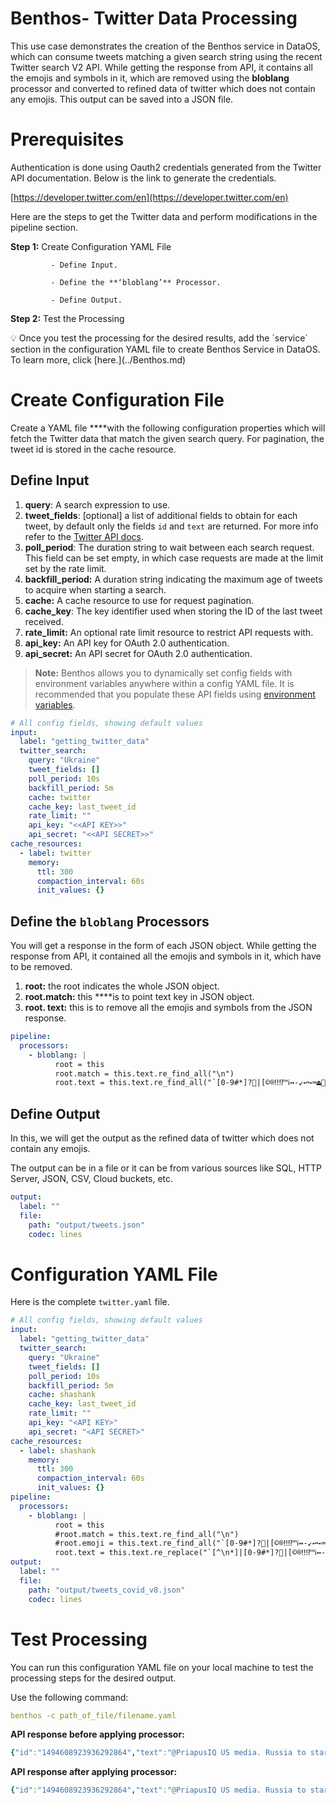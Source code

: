 # Benthos- Twitter Data Processing

This use case demonstrates the creation of the Benthos service in DataOS, which can consume tweets matching a given search string using the recent Twitter search V2 API. While getting the response from API, it contains all the emojis and symbols in it, which are removed using the **bloblang** processor and converted to refined data of twitter which does not contain any emojis. This output can be saved into a JSON file.

# Prerequisites

Authentication is done using Oauth2 credentials generated from the Twitter API documentation. Below is the link to generate the credentials.

[https://developer.twitter.com/en](https://developer.twitter.com/en)

Here are the steps to get the Twitter data and perform modifications in the pipeline section.

**Step 1:** Create Configuration YAML File

             - Define Input.

             - Define the **‘bloblang’** Processor.

             - Define Output.

**Step 2:** Test the Processing

<aside>
💡 Once you test the processing for the desired results, add the `service` section in the configuration YAML file to create Benthos Service in DataOS. To learn more, click [here.](../Benthos.md)

</aside>

# Create Configuration File

Create a YAML file ****with the following configuration properties which will fetch the Twitter data that match the given search query. For pagination, the tweet id is stored in the cache resource.

## Define Input

1. **query**: A search expression to use.
2. **tweet_fields**: [optional] a list of additional fields to obtain for each tweet, by default only the fields `id` and `text` are returned. For more info refer to the [Twitter API docs](https://developer.twitter.com/en/docs/twitter-api/fields).
3. **poll_period**: The duration string to wait between each search request. This field can be set empty, in which case requests are made at the limit set by the rate limit.
4. **backfill_period:** A duration string indicating the maximum age of tweets to acquire when starting a search.
5. **cache:** A cache resource to use for request pagination.
6. **cache_key**: The key identifier used when storing the ID of the last tweet received.
7. **rate_limit:** An optional rate limit resource to restrict API requests with. 
8. **api_key:** An API key for OAuth 2.0 authentication. 
9. **api_secret:** An API secret for OAuth 2.0 authentication. 

> **Note:** Benthos allows you to dynamically set config fields with environment variables anywhere within a config YAML file. It is recommended that you populate these API fields using [environment variables](https://www.benthos.dev/docs/configuration/interpolation).
> 

```yaml
# All config fields, showing default values
input:
  label: "getting_twitter_data"
  twitter_search:
    query: "Ukraine"
    tweet_fields: []
    poll_period: 10s
    backfill_period: 5m
    cache: twitter
    cache_key: last_tweet_id
    rate_limit: ""
    api_key: "<<API KEY>>"
    api_secret: "<<API SECRET>>"
cache_resources:
  - label: twitter
    memory:
      ttl: 300
      compaction_interval: 60s
      init_values: {}
```

## Define the `bloblang` Processors

You will get a response in the form of each JSON object. While getting the response from API, it contained all the emojis and symbols in it, which have to be removed.

1. **root:** the root indicates the whole JSON object. 
2. **root.match:** this ****is to point text key in JSON object.
3. **root. text:** this is to remove all the emojis and symbols from the JSON response.

```yaml
pipeline:
  processors:
    - bloblang: |
          root = this
          root.match = this.text.re_find_all("\n")
          root.text = this.text.re_find_all("`[0-9#*]️?⃣|[©®‼⁉™ℹ↔-↙↩↪⌨⏏⏭-⏯⏱⏲⏸-⏺Ⓜ▪▫▶◀◻◼☀-☄☎☑☘☠☢☣☦☪☮☯☸-☺♀♂♟♠♣♥♦♨♻♾⚒⚔-⚗⚙⚛⚜⚠⚧⚰⚱⛈⛏⛑⛓⛩⛰⛱⛴⛷⛸✂✈✉✏✒✔✖✝✡✳✴❄❇❣➡⤴⤵⬅-⬇〰〽㊗㊙🅰🅱🅾🅿🈂🈷🌡🌤-🌬🌶🍽🎖🎗🎙-🎛🎞🎟🏍🏎🏔-🏟🏵🏷🐿📽🕉🕊🕯🕰🕳🕶-🕹🖇🖊-🖍🖥🖨🖱🖲🖼🗂-🗄🗑-🗓🗜-🗞🗡🗣🗨🗯🗳🗺🛋🛍-🛏🛠-🛥🛩🛰🛳]️?|[☝✌✍🕴🖐][️🏻-🏿]?|[⛹🏋🏌🕵](?:‍[♀♂]️?|[️🏻-🏿](?:‍[♀♂]️?)?)?|[✊✋🎅🏂🏇👂👃👆-👐👦👧👫-👭👲👴-👶👸👼💃💅💏💑💪🕺🖕🖖🙌🙏🛀🛌🤌🤏🤘-🤟🤰-🤴🤶🥷🦵🦶🦻🧒🧓🧕🫃-🫅🫰🫲-🫶][🏻-🏿]?|❤(?:‍[🔥🩹]|️(?:‍[🔥🩹])?)?|🇦[🇨-🇬🇮🇱🇲🇴🇶-🇺🇼🇽🇿]|🇧[🇦🇧🇩-🇯🇱-🇴🇶-🇹🇻🇼🇾🇿]|🇨[🇦🇨🇩🇫-🇮🇰-🇵🇷🇺-🇿]|🇩[🇪🇬🇯🇰🇲🇴🇿]|🇪[🇦🇨🇪🇬🇭🇷-🇺]|🇫[🇮-🇰🇲🇴🇷]|🇬[🇦🇧🇩-🇮🇱-🇳🇵-🇺🇼🇾]|🇭[🇰🇲🇳🇷🇹🇺]|🇮[🇨-🇪🇱-🇴🇶-🇹]|🇯[🇪🇲🇴🇵]|🇰[🇪🇬-🇮🇲🇳🇵🇷🇼🇾🇿]|🇱[🇦-🇨🇮🇰🇷-🇻🇾]|🇲[🇦🇨-🇭🇰-🇿]|🇳[🇦🇨🇪-🇬🇮🇱🇴🇵🇷🇺🇿]|🇴🇲|🇵[🇦🇪-🇭🇰-🇳🇷-🇹🇼🇾]|🇶🇦|🇷[🇪🇴🇸🇺🇼]|🇸[🇦-🇪🇬-🇴🇷-🇹🇻🇽-🇿]|🇹[🇦🇨🇩🇫-🇭🇯-🇴🇷🇹🇻🇼🇿]|🇺[🇦🇬🇲🇳🇸🇾🇿]|🇻[🇦🇨🇪🇬🇮🇳🇺]|🇼[🇫🇸]|🇽🇰|🇾[🇪🇹]|🇿[🇦🇲🇼]|[🏃🏄🏊👮👰👱👳👷💁💂💆💇🙅-🙇🙋🙍🙎🚣🚴-🚶🤦🤵🤷-🤹🤽🤾🦸🦹🧍-🧏🧔🧖-🧝](?:‍[♀♂]️?|[🏻-🏿](?:‍[♀♂]️?)?)?|🏳(?:‍(?:⚧️?|🌈)|️(?:‍(?:⚧️?|🌈))?)?|🏴(?:‍☠️?|󠁧󠁢(?:󠁥󠁮󠁧|󠁳󠁣󠁴|󠁷󠁬󠁳)󠁿)?|🐈(?:‍⬛)?|🐕(?:‍🦺)?|🐻(?:‍❄️?)?|👁(?:‍🗨️?|️(?:‍🗨️?)?)?|👨(?:‍(?:[⚕⚖✈]️?|❤️?‍(?:💋‍)?👨|👦(?:‍👦)?|👧(?:‍[👦👧])?|[👨👩]‍(?:👦(?:‍👦)?|👧(?:‍[👦👧])?)|[🌾🍳🍼🎓🎤🎨🏫🏭💻💼🔧🔬🚀🚒🦯-🦳🦼🦽])|🏻(?:‍(?:[⚕⚖✈]️?|❤️?‍(?:💋‍)?👨[🏻-🏿]|🤝‍👨[🏼-🏿]|[🌾🍳🍼🎓🎤🎨🏫🏭💻💼🔧🔬🚀🚒🦯-🦳🦼🦽]))?|🏼(?:‍(?:[⚕⚖✈]️?|❤️?‍(?:💋‍)?👨[🏻-🏿]|🤝‍👨[🏻🏽-🏿]|[🌾🍳🍼🎓🎤🎨🏫🏭💻💼🔧🔬🚀🚒🦯-🦳🦼🦽]))?|🏽(?:‍(?:[⚕⚖✈]️?|❤️?‍(?:💋‍)?👨[🏻-🏿]|🤝‍👨[🏻🏼🏾🏿]|[🌾🍳🍼🎓🎤🎨🏫🏭💻💼🔧🔬🚀🚒🦯-🦳🦼🦽]))?|🏾(?:‍(?:[⚕⚖✈]️?|❤️?‍(?:💋‍)?👨[🏻-🏿]|🤝‍👨[🏻-🏽🏿]|[🌾🍳🍼🎓🎤🎨🏫🏭💻💼🔧🔬🚀🚒🦯-🦳🦼🦽]))?|🏿(?:‍(?:[⚕⚖✈]️?|❤️?‍(?:💋‍)?👨[🏻-🏿]|🤝‍👨[🏻-🏾]|[🌾🍳🍼🎓🎤🎨🏫🏭💻💼🔧🔬🚀🚒🦯-🦳🦼🦽]))?)?|👩(?:‍(?:[⚕⚖✈]️?|❤️?‍(?:[👨👩]|💋‍[👨👩])|👦(?:‍👦)?|👧(?:‍[👦👧])?|👩‍(?:👦(?:‍👦)?|👧(?:‍[👦👧])?)|[🌾🍳🍼🎓🎤🎨🏫🏭💻💼🔧🔬🚀🚒🦯-🦳🦼🦽])|🏻(?:‍(?:[⚕⚖✈]️?|❤️?‍(?:💋‍)?[👨👩][🏻-🏿]|🤝‍[👨👩][🏼-🏿]|[🌾🍳🍼🎓🎤🎨🏫🏭💻💼🔧🔬🚀🚒🦯-🦳🦼🦽]))?|🏼(?:‍(?:[⚕⚖✈]️?|❤️?‍(?:💋‍)?[👨👩][🏻-🏿]|🤝‍[👨👩][🏻🏽-🏿]|[🌾🍳🍼🎓🎤🎨🏫🏭💻💼🔧🔬🚀🚒🦯-🦳🦼🦽]))?|🏽(?:‍(?:[⚕⚖✈]️?|❤️?‍(?:💋‍)?[👨👩][🏻-🏿]|🤝‍[👨👩][🏻🏼🏾🏿]|[🌾🍳🍼🎓🎤🎨🏫🏭💻💼🔧🔬🚀🚒🦯-🦳🦼🦽]))?|🏾(?:‍(?:[⚕⚖✈]️?|❤️?‍(?:💋‍)?[👨👩][🏻-🏿]|🤝‍[👨👩][🏻-🏽🏿]|[🌾🍳🍼🎓🎤🎨🏫🏭💻💼🔧🔬🚀🚒🦯-🦳🦼🦽]))?|🏿(?:‍(?:[⚕⚖✈]️?|❤️?‍(?:💋‍)?[👨👩][🏻-🏿]|🤝‍[👨👩][🏻-🏾]|[🌾🍳🍼🎓🎤🎨🏫🏭💻💼🔧🔬🚀🚒🦯-🦳🦼🦽]))?)?|[👯🤼🧞🧟](?:‍[♀♂]️?)?|😮(?:‍💨)?|😵(?:‍💫)?|😶(?:‍🌫️?)?|🧑(?:‍(?:[⚕⚖✈]️?|🤝‍🧑|[🌾🍳🍼🎄🎓🎤🎨🏫🏭💻💼🔧🔬🚀🚒🦯-🦳🦼🦽])|🏻(?:‍(?:[⚕⚖✈]️?|❤️?‍(?:💋‍)?🧑[🏼-🏿]|🤝‍🧑[🏻-🏿]|[🌾🍳🍼🎄🎓🎤🎨🏫🏭💻💼🔧🔬🚀🚒🦯-🦳🦼🦽]))?|🏼(?:‍(?:[⚕⚖✈]️?|❤️?‍(?:💋‍)?🧑[🏻🏽-🏿]|🤝‍🧑[🏻-🏿]|[🌾🍳🍼🎄🎓🎤🎨🏫🏭💻💼🔧🔬🚀🚒🦯-🦳🦼🦽]))?|🏽(?:‍(?:[⚕⚖✈]️?|❤️?‍(?:💋‍)?🧑[🏻🏼🏾🏿]|🤝‍🧑[🏻-🏿]|[🌾🍳🍼🎄🎓🎤🎨🏫🏭💻💼🔧🔬🚀🚒🦯-🦳🦼🦽]))?|🏾(?:‍(?:[⚕⚖✈]️?|❤️?‍(?:💋‍)?🧑[🏻-🏽🏿]|🤝‍🧑[🏻-🏿]|[🌾🍳🍼🎄🎓🎤🎨🏫🏭💻💼🔧🔬🚀🚒🦯-🦳🦼🦽]))?|🏿(?:‍(?:[⚕⚖✈]️?|❤️?‍(?:💋‍)?🧑[🏻-🏾]|🤝‍🧑[🏻-🏿]|[🌾🍳🍼🎄🎓🎤🎨🏫🏭💻💼🔧🔬🚀🚒🦯-🦳🦼🦽]))?)?|[⌚⌛⏩-⏬⏰⏳◽◾☔☕♈-♓♿⚓⚡⚪⚫⚽⚾⛄⛅⛎⛔⛪⛲⛳⛵⛺⛽✅✨❌❎❓-❕❗➕-➗➰➿⬛⬜⭐⭕🀄🃏🆎🆑-🆚🈁🈚🈯🈲-🈶🈸-🈺🉐🉑🌀-🌠🌭-🌵🌷-🍼🍾-🎄🎆-🎓🎠-🏁🏅🏆🏈🏉🏏-🏓🏠-🏰🏸-🐇🐉-🐔🐖-🐺🐼-🐾👀👄👅👑-👥👪👹-👻👽-💀💄💈-💎💐💒-💩💫-📼📿-🔽🕋-🕎🕐-🕧🖤🗻-😭😯-😴😷-🙄🙈-🙊🚀-🚢🚤-🚳🚷-🚿🛁-🛅🛐-🛒🛕-🛗🛝-🛟🛫🛬🛴-🛼🟠-🟫🟰🤍🤎🤐-🤗🤠-🤥🤧-🤯🤺🤿-🥅🥇-🥶🥸-🦴🦷🦺🦼-🧌🧐🧠-🧿🩰-🩴🩸-🩼🪀-🪆🪐-🪬🪰-🪺🫀-🫂🫐-🫙🫠-🫧]|🫱(?:🏻(?:‍🫲[🏼-🏿])?|🏼(?:‍🫲[🏻🏽-🏿])?|🏽(?:‍🫲[🏻🏼🏾🏿])?|🏾(?:‍🫲[🏻-🏽🏿])?|🏿(?:‍🫲[🏻-🏾])?)?`g")

```

## Define Output

In this, we will get the output as the refined data of twitter which does not contain any emojis.

The output can be in a file or it can be from various sources like SQL, HTTP Server, JSON, CSV, Cloud buckets, etc.

```yaml
output:
  label: ""
  file:
    path: "output/tweets.json"
    codec: lines
```

# Configuration YAML File

Here is the complete `twitter.yaml` file.

```yaml
# All config fields, showing default values
input:
  label: "getting_twitter_data"
  twitter_search:
    query: "Ukraine"
    tweet_fields: []
    poll_period: 10s
    backfill_period: 5m
    cache: shashank
    cache_key: last_tweet_id
    rate_limit: ""
    api_key: "<API KEY>"
    api_secret: "<API SECRET>"
cache_resources:
  - label: shashank
    memory:
      ttl: 300
      compaction_interval: 60s
      init_values: {}
pipeline:
  processors:
    - bloblang: |
          root = this
          #root.match = this.text.re_find_all("\n")
          #root.emoji = this.text.re_find_all("`[0-9#*]️?⃣|[©®‼⁉™ℹ↔-↙↩↪⌨⏏⏭-⏯⏱⏲⏸-⏺Ⓜ▪▫▶◀◻◼☀-☄☎☑☘☠☢☣☦☪☮☯☸-☺♀♂♟♠♣♥♦♨♻♾⚒⚔-⚗⚙⚛⚜⚠⚧⚰⚱⛈⛏⛑⛓⛩⛰⛱⛴⛷⛸✂✈✉✏✒✔✖✝✡✳✴❄❇❣➡⤴⤵⬅-⬇〰〽㊗㊙🅰🅱🅾🅿🈂🈷🌡🌤-🌬🌶🍽🎖🎗🎙-🎛🎞🎟🏍🏎🏔-🏟🏵🏷🐿📽🕉🕊🕯🕰🕳🕶-🕹🖇🖊-🖍🖥🖨🖱🖲🖼🗂-🗄🗑-🗓🗜-🗞🗡🗣🗨🗯🗳🗺🛋🛍-🛏🛠-🛥🛩🛰🛳]️?|[☝✌✍🕴🖐][️🏻-🏿]?|[⛹🏋🏌🕵](?:‍[♀♂]️?|[️🏻-🏿](?:‍[♀♂]️?)?)?|[✊✋🎅🏂🏇👂👃👆-👐👦👧👫-👭👲👴-👶👸👼💃💅💏💑💪🕺🖕🖖🙌🙏🛀🛌🤌🤏🤘-🤟🤰-🤴🤶🥷🦵🦶🦻🧒🧓🧕🫃-🫅🫰🫲-🫶][🏻-🏿]?|❤(?:‍[🔥🩹]|️(?:‍[🔥🩹])?)?|🇦[🇨-🇬🇮🇱🇲🇴🇶-🇺🇼🇽🇿]|🇧[🇦🇧🇩-🇯🇱-🇴🇶-🇹🇻🇼🇾🇿]|🇨[🇦🇨🇩🇫-🇮🇰-🇵🇷🇺-🇿]|🇩[🇪🇬🇯🇰🇲🇴🇿]|🇪[🇦🇨🇪🇬🇭🇷-🇺]|🇫[🇮-🇰🇲🇴🇷]|🇬[🇦🇧🇩-🇮🇱-🇳🇵-🇺🇼🇾]|🇭[🇰🇲🇳🇷🇹🇺]|🇮[🇨-🇪🇱-🇴🇶-🇹]|🇯[🇪🇲🇴🇵]|🇰[🇪🇬-🇮🇲🇳🇵🇷🇼🇾🇿]|🇱[🇦-🇨🇮🇰🇷-🇻🇾]|🇲[🇦🇨-🇭🇰-🇿]|🇳[🇦🇨🇪-🇬🇮🇱🇴🇵🇷🇺🇿]|🇴🇲|🇵[🇦🇪-🇭🇰-🇳🇷-🇹🇼🇾]|🇶🇦|🇷[🇪🇴🇸🇺🇼]|🇸[🇦-🇪🇬-🇴🇷-🇹🇻🇽-🇿]|🇹[🇦🇨🇩🇫-🇭🇯-🇴🇷🇹🇻🇼🇿]|🇺[🇦🇬🇲🇳🇸🇾🇿]|🇻[🇦🇨🇪🇬🇮🇳🇺]|🇼[🇫🇸]|🇽🇰|🇾[🇪🇹]|🇿[🇦🇲🇼]|[🏃🏄🏊👮👰👱👳👷💁💂💆💇🙅-🙇🙋🙍🙎🚣🚴-🚶🤦🤵🤷-🤹🤽🤾🦸🦹🧍-🧏🧔🧖-🧝](?:‍[♀♂]️?|[🏻-🏿](?:‍[♀♂]️?)?)?|🏳(?:‍(?:⚧️?|🌈)|️(?:‍(?:⚧️?|🌈))?)?|🏴(?:‍☠️?|󠁧󠁢(?:󠁥󠁮󠁧|󠁳󠁣󠁴|󠁷󠁬󠁳)󠁿)?|🐈(?:‍⬛)?|🐕(?:‍🦺)?|🐻(?:‍❄️?)?|👁(?:‍🗨️?|️(?:‍🗨️?)?)?|👨(?:‍(?:[⚕⚖✈]️?|❤️?‍(?:💋‍)?👨|👦(?:‍👦)?|👧(?:‍[👦👧])?|[👨👩]‍(?:👦(?:‍👦)?|👧(?:‍[👦👧])?)|[🌾🍳🍼🎓🎤🎨🏫🏭💻💼🔧🔬🚀🚒🦯-🦳🦼🦽])|🏻(?:‍(?:[⚕⚖✈]️?|❤️?‍(?:💋‍)?👨[🏻-🏿]|🤝‍👨[🏼-🏿]|[🌾🍳🍼🎓🎤🎨🏫🏭💻💼🔧🔬🚀🚒🦯-🦳🦼🦽]))?|🏼(?:‍(?:[⚕⚖✈]️?|❤️?‍(?:💋‍)?👨[🏻-🏿]|🤝‍👨[🏻🏽-🏿]|[🌾🍳🍼🎓🎤🎨🏫🏭💻💼🔧🔬🚀🚒🦯-🦳🦼🦽]))?|🏽(?:‍(?:[⚕⚖✈]️?|❤️?‍(?:💋‍)?👨[🏻-🏿]|🤝‍👨[🏻🏼🏾🏿]|[🌾🍳🍼🎓🎤🎨🏫🏭💻💼🔧🔬🚀🚒🦯-🦳🦼🦽]))?|🏾(?:‍(?:[⚕⚖✈]️?|❤️?‍(?:💋‍)?👨[🏻-🏿]|🤝‍👨[🏻-🏽🏿]|[🌾🍳🍼🎓🎤🎨🏫🏭💻💼🔧🔬🚀🚒🦯-🦳🦼🦽]))?|🏿(?:‍(?:[⚕⚖✈]️?|❤️?‍(?:💋‍)?👨[🏻-🏿]|🤝‍👨[🏻-🏾]|[🌾🍳🍼🎓🎤🎨🏫🏭💻💼🔧🔬🚀🚒🦯-🦳🦼🦽]))?)?|👩(?:‍(?:[⚕⚖✈]️?|❤️?‍(?:[👨👩]|💋‍[👨👩])|👦(?:‍👦)?|👧(?:‍[👦👧])?|👩‍(?:👦(?:‍👦)?|👧(?:‍[👦👧])?)|[🌾🍳🍼🎓🎤🎨🏫🏭💻💼🔧🔬🚀🚒🦯-🦳🦼🦽])|🏻(?:‍(?:[⚕⚖✈]️?|❤️?‍(?:💋‍)?[👨👩][🏻-🏿]|🤝‍[👨👩][🏼-🏿]|[🌾🍳🍼🎓🎤🎨🏫🏭💻💼🔧🔬🚀🚒🦯-🦳🦼🦽]))?|🏼(?:‍(?:[⚕⚖✈]️?|❤️?‍(?:💋‍)?[👨👩][🏻-🏿]|🤝‍[👨👩][🏻🏽-🏿]|[🌾🍳🍼🎓🎤🎨🏫🏭💻💼🔧🔬🚀🚒🦯-🦳🦼🦽]))?|🏽(?:‍(?:[⚕⚖✈]️?|❤️?‍(?:💋‍)?[👨👩][🏻-🏿]|🤝‍[👨👩][🏻🏼🏾🏿]|[🌾🍳🍼🎓🎤🎨🏫🏭💻💼🔧🔬🚀🚒🦯-🦳🦼🦽]))?|🏾(?:‍(?:[⚕⚖✈]️?|❤️?‍(?:💋‍)?[👨👩][🏻-🏿]|🤝‍[👨👩][🏻-🏽🏿]|[🌾🍳🍼🎓🎤🎨🏫🏭💻💼🔧🔬🚀🚒🦯-🦳🦼🦽]))?|🏿(?:‍(?:[⚕⚖✈]️?|❤️?‍(?:💋‍)?[👨👩][🏻-🏿]|🤝‍[👨👩][🏻-🏾]|[🌾🍳🍼🎓🎤🎨🏫🏭💻💼🔧🔬🚀🚒🦯-🦳🦼🦽]))?)?|[👯🤼🧞🧟](?:‍[♀♂]️?)?|😮(?:‍💨)?|😵(?:‍💫)?|😶(?:‍🌫️?)?|🧑(?:‍(?:[⚕⚖✈]️?|🤝‍🧑|[🌾🍳🍼🎄🎓🎤🎨🏫🏭💻💼🔧🔬🚀🚒🦯-🦳🦼🦽])|🏻(?:‍(?:[⚕⚖✈]️?|❤️?‍(?:💋‍)?🧑[🏼-🏿]|🤝‍🧑[🏻-🏿]|[🌾🍳🍼🎄🎓🎤🎨🏫🏭💻💼🔧🔬🚀🚒🦯-🦳🦼🦽]))?|🏼(?:‍(?:[⚕⚖✈]️?|❤️?‍(?:💋‍)?🧑[🏻🏽-🏿]|🤝‍🧑[🏻-🏿]|[🌾🍳🍼🎄🎓🎤🎨🏫🏭💻💼🔧🔬🚀🚒🦯-🦳🦼🦽]))?|🏽(?:‍(?:[⚕⚖✈]️?|❤️?‍(?:💋‍)?🧑[🏻🏼🏾🏿]|🤝‍🧑[🏻-🏿]|[🌾🍳🍼🎄🎓🎤🎨🏫🏭💻💼🔧🔬🚀🚒🦯-🦳🦼🦽]))?|🏾(?:‍(?:[⚕⚖✈]️?|❤️?‍(?:💋‍)?🧑[🏻-🏽🏿]|🤝‍🧑[🏻-🏿]|[🌾🍳🍼🎄🎓🎤🎨🏫🏭💻💼🔧🔬🚀🚒🦯-🦳🦼🦽]))?|🏿(?:‍(?:[⚕⚖✈]️?|❤️?‍(?:💋‍)?🧑[🏻-🏾]|🤝‍🧑[🏻-🏿]|[🌾🍳🍼🎄🎓🎤🎨🏫🏭💻💼🔧🔬🚀🚒🦯-🦳🦼🦽]))?)?|[⌚⌛⏩-⏬⏰⏳◽◾☔☕♈-♓♿⚓⚡⚪⚫⚽⚾⛄⛅⛎⛔⛪⛲⛳⛵⛺⛽✅✨❌❎❓-❕❗➕-➗➰➿⬛⬜⭐⭕🀄🃏🆎🆑-🆚🈁🈚🈯🈲-🈶🈸-🈺🉐🉑🌀-🌠🌭-🌵🌷-🍼🍾-🎄🎆-🎓🎠-🏁🏅🏆🏈🏉🏏-🏓🏠-🏰🏸-🐇🐉-🐔🐖-🐺🐼-🐾👀👄👅👑-👥👪👹-👻👽-💀💄💈-💎💐💒-💩💫-📼📿-🔽🕋-🕎🕐-🕧🖤🗻-😭😯-😴😷-🙄🙈-🙊🚀-🚢🚤-🚳🚷-🚿🛁-🛅🛐-🛒🛕-🛗🛝-🛟🛫🛬🛴-🛼🟠-🟫🟰🤍🤎🤐-🤗🤠-🤥🤧-🤯🤺🤿-🥅🥇-🥶🥸-🦴🦷🦺🦼-🧌🧐🧠-🧿🩰-🩴🩸-🩼🪀-🪆🪐-🪬🪰-🪺🫀-🫂🫐-🫙🫠-🫧]|🫱(?:🏻(?:‍🫲[🏼-🏿])?|🏼(?:‍🫲[🏻🏽-🏿])?|🏽(?:‍🫲[🏻🏼🏾🏿])?|🏾(?:‍🫲[🏻-🏽🏿])?|🏿(?:‍🫲[🏻-🏾])?)?`g")
          root.text = this.text.re_replace("`[^\n*]|[0-9#*]️?⃣|[©®‼⁉™ℹ↔-↙↩↪⌨⏏⏭-⏯⏱⏲⏸-⏺Ⓜ▪▫▶◀◻◼☀-☄☎☑☘☠☢☣☦☪☮☯☸-☺♀♂♟♠♣♥♦♨♻♾⚒⚔-⚗⚙⚛⚜⚠⚧⚰⚱⛈⛏⛑⛓⛩⛰⛱⛴⛷⛸✂✈✉✏✒✔✖✝✡✳✴❄❇❣➡⤴⤵⬅-⬇〰〽㊗㊙🅰🅱🅾🅿🈂🈷🌡🌤-🌬🌶🍽🎖🎗🎙-🎛🎞🎟🏍🏎🏔-🏟🏵🏷🐿📽🕉🕊🕯🕰🕳🕶-🕹🖇🖊-🖍🖥🖨🖱🖲🖼🗂-🗄🗑-🗓🗜-🗞🗡🗣🗨🗯🗳🗺🛋🛍-🛏🛠-🛥🛩🛰🛳]️?|[☝✌✍🕴🖐][️🏻-🏿]?|[⛹🏋🏌🕵](?:‍[♀♂]️?|[️🏻-🏿](?:‍[♀♂]️?)?)?|[✊✋🎅🏂🏇👂👃👆-👐👦👧👫-👭👲👴-👶👸👼💃💅💏💑💪🕺🖕🖖🙌🙏🛀🛌🤌🤏🤘-🤟🤰-🤴🤶🥷🦵🦶🦻🧒🧓🧕🫃-🫅🫰🫲-🫶][🏻-🏿]?|❤(?:‍[🔥🩹]|️(?:‍[🔥🩹])?)?|🇦[🇨-🇬🇮🇱🇲🇴🇶-🇺🇼🇽🇿]|🇧[🇦🇧🇩-🇯🇱-🇴🇶-🇹🇻🇼🇾🇿]|🇨[🇦🇨🇩🇫-🇮🇰-🇵🇷🇺-🇿]|🇩[🇪🇬🇯🇰🇲🇴🇿]|🇪[🇦🇨🇪🇬🇭🇷-🇺]|🇫[🇮-🇰🇲🇴🇷]|🇬[🇦🇧🇩-🇮🇱-🇳🇵-🇺🇼🇾]|🇭[🇰🇲🇳🇷🇹🇺]|🇮[🇨-🇪🇱-🇴🇶-🇹]|🇯[🇪🇲🇴🇵]|🇰[🇪🇬-🇮🇲🇳🇵🇷🇼🇾🇿]|🇱[🇦-🇨🇮🇰🇷-🇻🇾]|🇲[🇦🇨-🇭🇰-🇿]|🇳[🇦🇨🇪-🇬🇮🇱🇴🇵🇷🇺🇿]|🇴🇲|🇵[🇦🇪-🇭🇰-🇳🇷-🇹🇼🇾]|🇶🇦|🇷[🇪🇴🇸🇺🇼]|🇸[🇦-🇪🇬-🇴🇷-🇹🇻🇽-🇿]|🇹[🇦🇨🇩🇫-🇭🇯-🇴🇷🇹🇻🇼🇿]|🇺[🇦🇬🇲🇳🇸🇾🇿]|🇻[🇦🇨🇪🇬🇮🇳🇺]|🇼[🇫🇸]|🇽🇰|🇾[🇪🇹]|🇿[🇦🇲🇼]|[🏃🏄🏊👮👰👱👳👷💁💂💆💇🙅-🙇🙋🙍🙎🚣🚴-🚶🤦🤵🤷-🤹🤽🤾🦸🦹🧍-🧏🧔🧖-🧝](?:‍[♀♂]️?|[🏻-🏿](?:‍[♀♂]️?)?)?|🏳(?:‍(?:⚧️?|🌈)|️(?:‍(?:⚧️?|🌈))?)?|🏴(?:‍☠️?|󠁧󠁢(?:󠁥󠁮󠁧|󠁳󠁣󠁴|󠁷󠁬󠁳)󠁿)?|🐈(?:‍⬛)?|🐕(?:‍🦺)?|🐻(?:‍❄️?)?|👁(?:‍🗨️?|️(?:‍🗨️?)?)?|👨(?:‍(?:[⚕⚖✈]️?|❤️?‍(?:💋‍)?👨|👦(?:‍👦)?|👧(?:‍[👦👧])?|[👨👩]‍(?:👦(?:‍👦)?|👧(?:‍[👦👧])?)|[🌾🍳🍼🎓🎤🎨🏫🏭💻💼🔧🔬🚀🚒🦯-🦳🦼🦽])|🏻(?:‍(?:[⚕⚖✈]️?|❤️?‍(?:💋‍)?👨[🏻-🏿]|🤝‍👨[🏼-🏿]|[🌾🍳🍼🎓🎤🎨🏫🏭💻💼🔧🔬🚀🚒🦯-🦳🦼🦽]))?|🏼(?:‍(?:[⚕⚖✈]️?|❤️?‍(?:💋‍)?👨[🏻-🏿]|🤝‍👨[🏻🏽-🏿]|[🌾🍳🍼🎓🎤🎨🏫🏭💻💼🔧🔬🚀🚒🦯-🦳🦼🦽]))?|🏽(?:‍(?:[⚕⚖✈]️?|❤️?‍(?:💋‍)?👨[🏻-🏿]|🤝‍👨[🏻🏼🏾🏿]|[🌾🍳🍼🎓🎤🎨🏫🏭💻💼🔧🔬🚀🚒🦯-🦳🦼🦽]))?|🏾(?:‍(?:[⚕⚖✈]️?|❤️?‍(?:💋‍)?👨[🏻-🏿]|🤝‍👨[🏻-🏽🏿]|[🌾🍳🍼🎓🎤🎨🏫🏭💻💼🔧🔬🚀🚒🦯-🦳🦼🦽]))?|🏿(?:‍(?:[⚕⚖✈]️?|❤️?‍(?:💋‍)?👨[🏻-🏿]|🤝‍👨[🏻-🏾]|[🌾🍳🍼🎓🎤🎨🏫🏭💻💼🔧🔬🚀🚒🦯-🦳🦼🦽]))?)?|👩(?:‍(?:[⚕⚖✈]️?|❤️?‍(?:[👨👩]|💋‍[👨👩])|👦(?:‍👦)?|👧(?:‍[👦👧])?|👩‍(?:👦(?:‍👦)?|👧(?:‍[👦👧])?)|[🌾🍳🍼🎓🎤🎨🏫🏭💻💼🔧🔬🚀🚒🦯-🦳🦼🦽])|🏻(?:‍(?:[⚕⚖✈]️?|❤️?‍(?:💋‍)?[👨👩][🏻-🏿]|🤝‍[👨👩][🏼-🏿]|[🌾🍳🍼🎓🎤🎨🏫🏭💻💼🔧🔬🚀🚒🦯-🦳🦼🦽]))?|🏼(?:‍(?:[⚕⚖✈]️?|❤️?‍(?:💋‍)?[👨👩][🏻-🏿]|🤝‍[👨👩][🏻🏽-🏿]|[🌾🍳🍼🎓🎤🎨🏫🏭💻💼🔧🔬🚀🚒🦯-🦳🦼🦽]))?|🏽(?:‍(?:[⚕⚖✈]️?|❤️?‍(?:💋‍)?[👨👩][🏻-🏿]|🤝‍[👨👩][🏻🏼🏾🏿]|[🌾🍳🍼🎓🎤🎨🏫🏭💻💼🔧🔬🚀🚒🦯-🦳🦼🦽]))?|🏾(?:‍(?:[⚕⚖✈]️?|❤️?‍(?:💋‍)?[👨👩][🏻-🏿]|🤝‍[👨👩][🏻-🏽🏿]|[🌾🍳🍼🎓🎤🎨🏫🏭💻💼🔧🔬🚀🚒🦯-🦳🦼🦽]))?|🏿(?:‍(?:[⚕⚖✈]️?|❤️?‍(?:💋‍)?[👨👩][🏻-🏿]|🤝‍[👨👩][🏻-🏾]|[🌾🍳🍼🎓🎤🎨🏫🏭💻💼🔧🔬🚀🚒🦯-🦳🦼🦽]))?)?|[👯🤼🧞🧟](?:‍[♀♂]️?)?|😮(?:‍💨)?|😵(?:‍💫)?|😶(?:‍🌫️?)?|🧑(?:‍(?:[⚕⚖✈]️?|🤝‍🧑|[🌾🍳🍼🎄🎓🎤🎨🏫🏭💻💼🔧🔬🚀🚒🦯-🦳🦼🦽])|🏻(?:‍(?:[⚕⚖✈]️?|❤️?‍(?:💋‍)?🧑[🏼-🏿]|🤝‍🧑[🏻-🏿]|[🌾🍳🍼🎄🎓🎤🎨🏫🏭💻💼🔧🔬🚀🚒🦯-🦳🦼🦽]))?|🏼(?:‍(?:[⚕⚖✈]️?|❤️?‍(?:💋‍)?🧑[🏻🏽-🏿]|🤝‍🧑[🏻-🏿]|[🌾🍳🍼🎄🎓🎤🎨🏫🏭💻💼🔧🔬🚀🚒🦯-🦳🦼🦽]))?|🏽(?:‍(?:[⚕⚖✈]️?|❤️?‍(?:💋‍)?🧑[🏻🏼🏾🏿]|🤝‍🧑[🏻-🏿]|[🌾🍳🍼🎄🎓🎤🎨🏫🏭💻💼🔧🔬🚀🚒🦯-🦳🦼🦽]))?|🏾(?:‍(?:[⚕⚖✈]️?|❤️?‍(?:💋‍)?🧑[🏻-🏽🏿]|🤝‍🧑[🏻-🏿]|[🌾🍳🍼🎄🎓🎤🎨🏫🏭💻💼🔧🔬🚀🚒🦯-🦳🦼🦽]))?|🏿(?:‍(?:[⚕⚖✈]️?|❤️?‍(?:💋‍)?🧑[🏻-🏾]|🤝‍🧑[🏻-🏿]|[🌾🍳🍼🎄🎓🎤🎨🏫🏭💻💼🔧🔬🚀🚒🦯-🦳🦼🦽]))?)?|[⌚⌛⏩-⏬⏰⏳◽◾☔☕♈-♓♿⚓⚡⚪⚫⚽⚾⛄⛅⛎⛔⛪⛲⛳⛵⛺⛽✅✨❌❎❓-❕❗➕-➗➰➿⬛⬜⭐⭕🀄🃏🆎🆑-🆚🈁🈚🈯🈲-🈶🈸-🈺🉐🉑🌀-🌠🌭-🌵🌷-🍼🍾-🎄🎆-🎓🎠-🏁🏅🏆🏈🏉🏏-🏓🏠-🏰🏸-🐇🐉-🐔🐖-🐺🐼-🐾👀👄👅👑-👥👪👹-👻👽-💀💄💈-💎💐💒-💩💫-📼📿-🔽🕋-🕎🕐-🕧🖤🗻-😭😯-😴😷-🙄🙈-🙊🚀-🚢🚤-🚳🚷-🚿🛁-🛅🛐-🛒🛕-🛗🛝-🛟🛫🛬🛴-🛼🟠-🟫🟰🤍🤎🤐-🤗🤠-🤥🤧-🤯🤺🤿-🥅🥇-🥶🥸-🦴🦷🦺🦼-🧌🧐🧠-🧿🩰-🩴🩸-🩼🪀-🪆🪐-🪬🪰-🪺🫀-🫂🫐-🫙🫠-🫧]|🫱(?:🏻(?:‍🫲[🏼-🏿])?|🏼(?:‍🫲[🏻🏽-🏿])?|🏽(?:‍🫲[🏻🏼🏾🏿])?|🏾(?:‍🫲[🏻-🏽🏿])?|🏿(?:‍🫲[🏻-🏾])?)?`g","")
output:
  label: ""
  file:
    path: "output/tweets_covid_v8.json"
    codec: lines
```

# Test Processing

You can run this configuration YAML file on your local machine to test the processing steps for the desired output.

Use the following command:

```yaml
benthos -c path_of_file/filename.yaml
```

**API response before applying processor:**

```yaml
{"id":"1494608923936292864","text":"@PriapusIQ US media. Russia to start a nuclear war with Ukraine 🇺🇦, how could a country do this to another.."}
```

**API response after applying processor:**

```yaml
{"id":"1494608923936292864","text":"@PriapusIQ US media. Russia to start a nuclear war with Ukraine, how could a country do this to another.."}
```